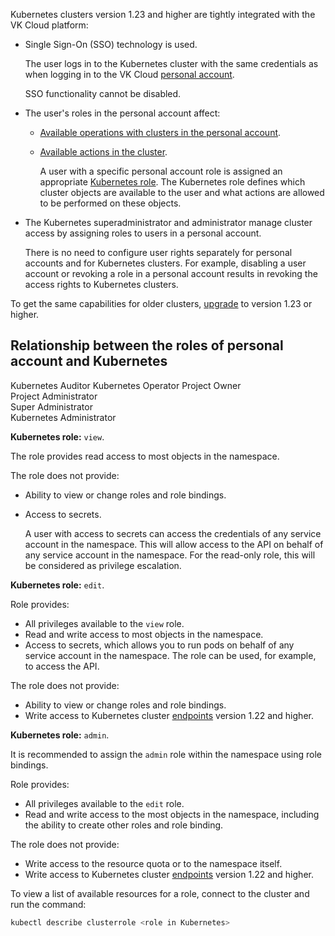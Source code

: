 Kubernetes clusters version 1.23 and higher are tightly integrated with the VK Cloud platform:

- Single Sign-On (SSO) technology is used.

  The user logs in to the Kubernetes cluster with the same credentials as when logging in to the VK Cloud [personal account](../../../../additionals/account).

  SSO functionality cannot be disabled.

- The user's roles in the personal account affect:

  - [Available operations with clusters in the personal account](../../../../additionals/account/concepts/rolesandpermissions#role-matrix-for-container-service).
  - [Available actions in the cluster](#relationship-between-the-roles-of-personal-account-and-kubernetes).

    A user with a specific personal account role is assigned an appropriate [Kubernetes role](https://kubernetes.io/docs/reference/access-authn-authz/rbac/#user-facing-roles). The Kubernetes role defines which cluster objects are available to the user and what actions are allowed to be performed on these objects.

- The Kubernetes superadministrator and administrator manage cluster access by assigning roles to users in a personal account.

  There is no need to configure user rights separately for personal accounts and for Kubernetes clusters. For example, disabling a user account or revoking a role in a personal account results in revoking the access rights to Kubernetes clusters.

<info>

To get the same capabilities for older clusters, [upgrade](../../operations/update) to version 1.23 or higher.

</info>

## Relationship between the roles of personal account and Kubernetes

<tabs>
<tablist>
<tab>Kubernetes Auditor</tab>
<tab>Kubernetes Operator </tab>
<tab>Project Owner<br>Project Administrator<br>Super Administrator<br>Kubernetes Administrator</tab>
</tablist>
<tabpanel>

**Kubernetes role:** `view`.

The role provides read access to most objects in the namespace.

The role does not provide:

- Ability to view or change roles and role bindings.
- Access to secrets.

  A user with access to secrets can access the credentials of any service account in the namespace. This will allow access to the API on behalf of any service account in the namespace. For the read-only role, this will be considered as privilege escalation.

</tabpanel>
<tabpanel>

**Kubernetes role:** `edit`.

Role provides:

- All privileges available to the `view` role.
- Read and write access to most objects in the namespace.
- Access to secrets, which allows you to run pods on behalf of any service account in the namespace. The role can be used, for example, to access the API.

The role does not provide:

- Ability to view or change roles and role bindings.
- Write access to Kubernetes cluster [endpoints](https://kubernetes.io/docs/reference/access-authn-authz/rbac/#write-access-for-endpoints) version 1.22 and higher.

</tabpanel>
<tabpanel>

**Kubernetes role:** `admin`.

It is recommended to assign the `admin` role within the namespace using role bindings.

Role provides:

- All privileges available to the `edit` role.
- Read and write access to the most objects in the namespace, including the ability to create other roles and role binding.

The role does not provide:

- Write access to the resource quota or to the namespace itself.
- Write access to Kubernetes cluster [endpoints](https://kubernetes.io/docs/reference/access-authn-authz/rbac/#write-access-for-endpoints) version 1.22 and higher.

</tabpanel>
</tabs>

To view a list of available resources for a role, connect to the cluster and run the command:

``` bash
kubectl describe clusterrole <role in Kubernetes>
```
